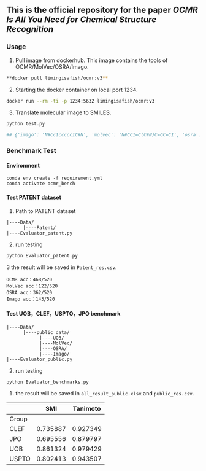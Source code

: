 ## This is the official repository for the paper *OCMR Is All You Need for Chemical Structure Recognition*


### Usage

1. Pull image from dockerhub. This image contains the tools of OCMR/MolVec/OSRA/Imago.

```bash
**docker pull limingisafish/ocmr:v3**
```
2. Starting the docker container on local port 1234.

```bash
docker run --rm -ti -p 1234:5632 limingisafish/ocmr:v3
```
3.  Translate molecular image to SMILES.
```bash
python test.py

## {'imago': 'N#Cc1ccccc1C#N', 'molvec': 'N#CC1=C(C#N)C=CC=C1', 'osra': 'N#Cc1ccccc1C#N', 'ocmr': 'N#CC1=C(C#N)C=CC=C1'}
```

### Benchmark Test


#### Environment 

```docker
conda env create -f requirement.yml
conda activate ocmr_bench
```
#### Test PATENT dataset

1. Path to PATENT dataset
```
|----Data/
      |----Patent/
|----Evaluator_patent.py
```
2. run testing
```python
python Evaluator_patent.py
```
3 the result will be saved in `Patent_res.csv`.
```
OCMR acc：468/520
MolVec acc：122/520
OSRA acc：362/520
Imago acc：143/520
```


#### Test UOB，CLEF，USPTO，JPO benchmark

```
|----Data/
      |----public_data/
            |----UOB/
            |----MolVec/
            |----OSRA/
            |----Imago/
|----Evaluator_public.py
```
2. run testing
```python
python Evaluator_benchmarks.py
```
1. the result will be saved in `all_result_public.xlsx` and `public_res.csv`.
   
|  | SMI | Tanimoto |
| --- | --- | --- |
| Group |  |  |
| CLEF | 0.735887 | 0.927349 |
| JPO | 0.695556 | 0.879797 |
| UOB | 0.861324 | 0.979429 |
| USPTO | 0.802413 | 0.943507 |

